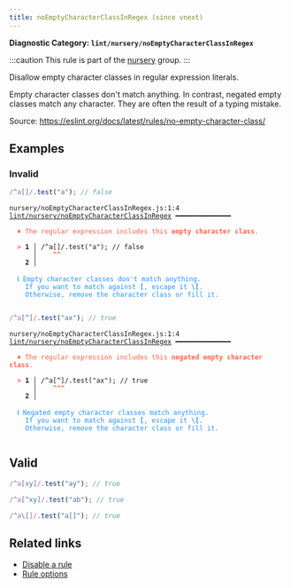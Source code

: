 ```yaml
---
title: noEmptyCharacterClassInRegex (since vnext)
---
```


**Diagnostic Category: `lint/nursery/noEmptyCharacterClassInRegex`**

:::caution
This rule is part of the [nursery](/linter/rules/#nursery) group.
:::

Disallow empty character classes in regular expression literals.

Empty character classes don't match anything.
In contrast, negated empty classes match any character.
They are often the result of a typing mistake.

Source: https://eslint.org/docs/latest/rules/no-empty-character-class/

## Examples

### Invalid

```jsx
/^a[]/.test("a"); // false
```

<pre class="language-text"><code class="language-text">nursery/noEmptyCharacterClassInRegex.js:1:4 <a href="https://biomejs.dev/lint/rules/no-empty-character-class-in-regex">lint/nursery/noEmptyCharacterClassInRegex</a> ━━━━━━━━━━━━━━

<strong><span style="color: Tomato;">  </span></strong><strong><span style="color: Tomato;">✖</span></strong> <span style="color: Tomato;">The regular expression includes this </span><span style="color: Tomato;"><strong>empty character class</strong></span><span style="color: Tomato;">.</span>
  
<strong><span style="color: Tomato;">  </span></strong><strong><span style="color: Tomato;">&gt;</span></strong> <strong>1 │ </strong>/^a[]/.test(&quot;a&quot;); // false
   <strong>   │ </strong>   <strong><span style="color: Tomato;">^</span></strong><strong><span style="color: Tomato;">^</span></strong>
    <strong>2 │ </strong>
  
<strong><span style="color: rgb(38, 148, 255);">  </span></strong><strong><span style="color: rgb(38, 148, 255);">ℹ</span></strong> <span style="color: rgb(38, 148, 255);">Empty character classes don't match anything.
</span><span style="color: rgb(38, 148, 255);">  </span><span style="color: rgb(38, 148, 255);">  </span><span style="color: rgb(38, 148, 255);">If you want to match against </span><span style="color: rgb(38, 148, 255);"><strong>[</strong></span><span style="color: rgb(38, 148, 255);">, escape it </span><span style="color: rgb(38, 148, 255);"><strong>\[</strong></span><span style="color: rgb(38, 148, 255);">.
</span><span style="color: rgb(38, 148, 255);">  </span><span style="color: rgb(38, 148, 255);">  </span><span style="color: rgb(38, 148, 255);">Otherwise, remove the character class or fill it.</span>
  
</code></pre>

```jsx
/^a[^]/.test("ax"); // true
```

<pre class="language-text"><code class="language-text">nursery/noEmptyCharacterClassInRegex.js:1:4 <a href="https://biomejs.dev/lint/rules/no-empty-character-class-in-regex">lint/nursery/noEmptyCharacterClassInRegex</a> ━━━━━━━━━━━━━━

<strong><span style="color: Tomato;">  </span></strong><strong><span style="color: Tomato;">✖</span></strong> <span style="color: Tomato;">The regular expression includes this </span><span style="color: Tomato;"><strong>negated empty character class</strong></span><span style="color: Tomato;">.</span>
  
<strong><span style="color: Tomato;">  </span></strong><strong><span style="color: Tomato;">&gt;</span></strong> <strong>1 │ </strong>/^a[^]/.test(&quot;ax&quot;); // true
   <strong>   │ </strong>   <strong><span style="color: Tomato;">^</span></strong><strong><span style="color: Tomato;">^</span></strong><strong><span style="color: Tomato;">^</span></strong>
    <strong>2 │ </strong>
  
<strong><span style="color: rgb(38, 148, 255);">  </span></strong><strong><span style="color: rgb(38, 148, 255);">ℹ</span></strong> <span style="color: rgb(38, 148, 255);">Negated empty character classes match anything.
</span><span style="color: rgb(38, 148, 255);">  </span><span style="color: rgb(38, 148, 255);">  </span><span style="color: rgb(38, 148, 255);">If you want to match against </span><span style="color: rgb(38, 148, 255);"><strong>[</strong></span><span style="color: rgb(38, 148, 255);">, escape it </span><span style="color: rgb(38, 148, 255);"><strong>\[</strong></span><span style="color: rgb(38, 148, 255);">.
</span><span style="color: rgb(38, 148, 255);">  </span><span style="color: rgb(38, 148, 255);">  </span><span style="color: rgb(38, 148, 255);">Otherwise, remove the character class or fill it.</span>
  
</code></pre>

## Valid

```jsx
/^a[xy]/.test("ay"); // true
```

```jsx
/^a[^xy]/.test("ab"); // true
```

```jsx
/^a\[]/.test("a[]"); // true
```

## Related links

- [Disable a rule](/linter/#disable-a-lint-rule)
- [Rule options](/linter/#rule-options)
